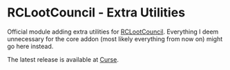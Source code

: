 # RCLootCouncil - Extra Utilities

Official module adding extra utilities for [RCLootCouncil](http://www.curse.com/addons/wow/rclootcouncil).
Everything I deem unnecessary for the core addon (most likely everything from now on) might go here instead.

The latest release is available at [Curse](https://mods.curse.com/addons/wow/257427-rclootcouncil-extrautilities).

